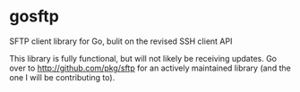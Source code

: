 gosftp
======

SFTP client library for Go, bulit on the revised SSH client API


This library is fully functional, but will not likely be receiving updates. Go over to http://github.com/pkg/sftp for an actively maintained library (and the one I will be contributing to).
